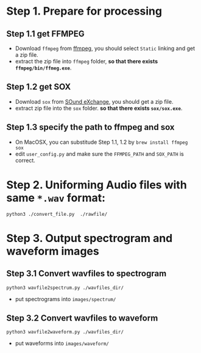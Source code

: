 # Step 1. Prepare for processing
## Step 1.1 get FFMPEG
* Download `ffmpeg` from [ffmpeg](http://ffmpeg.zeranoe.com/builds/), you should select `Static` linking and get a zip file.
* extract the zip file into `ffmpeg` folder, __so that there exists `ffmpeg/bin/ffmeg.exe`__.

## Step 1.2 get SOX
* Download `sox` from [SOund eXchange](https://sourceforge.net/projects/sox/files/sox/14.4.2/), you should get a zip file.
* extract zip file into the `sox` folder. __so that there exists `sox/sox.exe`__.

## Step 1.3 specify the path to ffmpeg and sox
* On MacOSX, you can substitude Step 1.1, 1.2 by `brew install ffmpeg sox`
* edit `user_config.py` and make sure the `FFMPEG_PATH` and `SOX_PATH` is correct.

# Step 2. Uniforming Audio files with same `*.wav` format: 

`python3 ./convert_file.py  ./rawfile/`

# Step 3. Output spectrogram and waveform images 

## Step 3.1 Convert wavfiles to spectrogram 

`python3 wavfile2spectrum.py ./wavfiles_dir/`

* put spectrograms into `images/spectrum/`

## Step 3.2 Convert wavfiles to waveform 

`python3 wavfile2waveform.py ./wavfiles_dir/`

* put waveforms into `images/waveform/`




